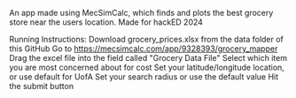 An app made using MecSimCalc, which finds and plots the best grocery store near the users location. Made for hackED 2024

Running Instructions:
Download grocery_prices.xlsx from the data folder of this GitHub
Go to https://mecsimcalc.com/app/9328393/grocery_mapper
Drag the excel file into the field called "Grocery Data File"
Select which item you are most concerned about for cost
Set your latitude/longitude location, or use default for UofA
Set your search radius or use the default value
Hit the submit button
